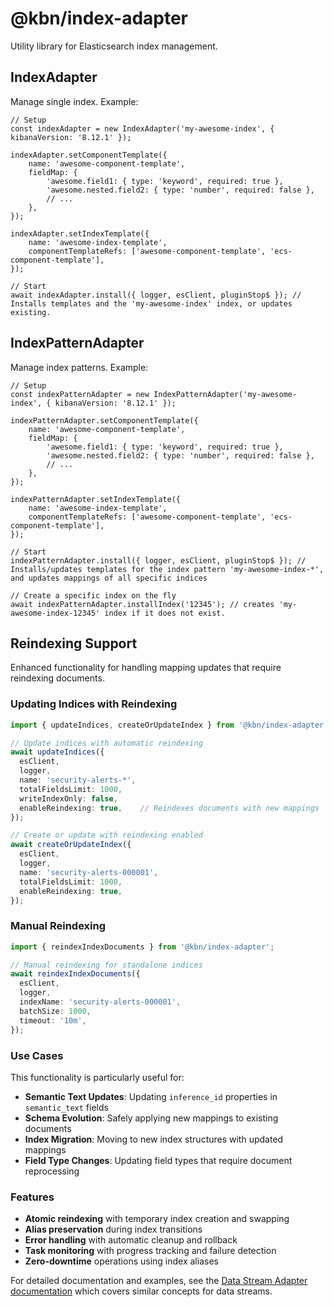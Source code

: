 # @kbn/index-adapter

Utility library for Elasticsearch index management.

## IndexAdapter

Manage single index. Example:

```
// Setup
const indexAdapter = new IndexAdapter('my-awesome-index', { kibanaVersion: '8.12.1' });

indexAdapter.setComponentTemplate({
    name: 'awesome-component-template',
    fieldMap: {
        'awesome.field1: { type: 'keyword', required: true },
        'awesome.nested.field2: { type: 'number', required: false },
        // ...
    },
});

indexAdapter.setIndexTemplate({
    name: 'awesome-index-template',
    componentTemplateRefs: ['awesome-component-template', 'ecs-component-template'],
});

// Start
await indexAdapter.install({ logger, esClient, pluginStop$ }); // Installs templates and the 'my-awesome-index' index, or updates existing.
```


## IndexPatternAdapter

Manage index patterns. Example:

```
// Setup
const indexPatternAdapter = new IndexPatternAdapter('my-awesome-index', { kibanaVersion: '8.12.1' });

indexPatternAdapter.setComponentTemplate({
    name: 'awesome-component-template',
    fieldMap: {
        'awesome.field1: { type: 'keyword', required: true },
        'awesome.nested.field2: { type: 'number', required: false },
        // ...
    },
});

indexPatternAdapter.setIndexTemplate({
    name: 'awesome-index-template',
    componentTemplateRefs: ['awesome-component-template', 'ecs-component-template'],
});

// Start
indexPatternAdapter.install({ logger, esClient, pluginStop$ }); // Installs/updates templates for the index pattern 'my-awesome-index-*', and updates mappings of all specific indices

// Create a specific index on the fly
await indexPatternAdapter.installIndex('12345'); // creates 'my-awesome-index-12345' index if it does not exist.
```

## Reindexing Support

Enhanced functionality for handling mapping updates that require reindexing documents.

### Updating Indices with Reindexing

```typescript
import { updateIndices, createOrUpdateIndex } from '@kbn/index-adapter';

// Update indices with automatic reindexing
await updateIndices({
  esClient,
  logger,
  name: 'security-alerts-*',
  totalFieldsLimit: 1000,
  writeIndexOnly: false,
  enableReindexing: true,    // Reindexes documents with new mappings
});

// Create or update with reindexing enabled
await createOrUpdateIndex({
  esClient,
  logger,
  name: 'security-alerts-000001',
  totalFieldsLimit: 1000,
  enableReindexing: true,
});
```

### Manual Reindexing

```typescript
import { reindexIndexDocuments } from '@kbn/index-adapter';

// Manual reindexing for standalone indices
await reindexIndexDocuments({
  esClient,
  logger,
  indexName: 'security-alerts-000001',
  batchSize: 1000,
  timeout: '10m',
});
```

### Use Cases

This functionality is particularly useful for:

- **Semantic Text Updates**: Updating `inference_id` properties in `semantic_text` fields
- **Schema Evolution**: Safely applying new mappings to existing documents
- **Index Migration**: Moving to new index structures with updated mappings
- **Field Type Changes**: Updating field types that require document reprocessing

### Features

- **Atomic reindexing** with temporary index creation and swapping
- **Alias preservation** during index transitions
- **Error handling** with automatic cleanup and rollback
- **Task monitoring** with progress tracking and failure detection
- **Zero-downtime** operations using index aliases

For detailed documentation and examples, see the [Data Stream Adapter documentation](../data-stream-adapter/REINDEX_ROLLOVER.md) which covers similar concepts for data streams.
